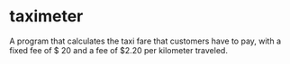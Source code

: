 # taximeter
A program that calculates the taxi fare that customers have to pay, with a fixed fee of $ 20 and a fee of $2.20 per kilometer traveled.
